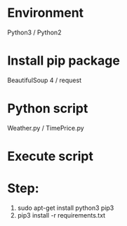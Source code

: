 # Environment
Python3 / Python2

# Install pip package
BeautifulSoup 4 / request

# Python script
Weather.py / TimePrice.py

# Execute script









# Step:
1. sudo apt-get install python3 pip3
2. pip3 install -r requirements.txt


